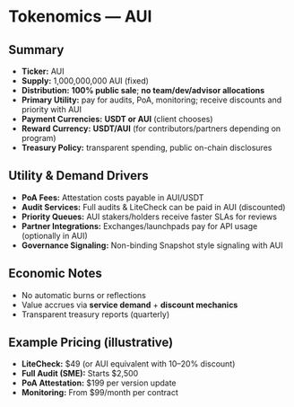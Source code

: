 # Tokenomics — AUI

## Summary
- **Ticker:** AUI
- **Supply:** 1,000,000,000 AUI (fixed)
- **Distribution:** **100% public sale**; **no team/dev/advisor allocations**
- **Primary Utility:** pay for audits, PoA, monitoring; receive discounts and priority with AUI
- **Payment Currencies:** **USDT or AUI** (client chooses)
- **Reward Currency:** **USDT/AUI** (for contributors/partners depending on program)
- **Treasury Policy:** transparent spending, public on-chain disclosures

## Utility & Demand Drivers
- **PoA Fees:** Attestation costs payable in AUI/USDT
- **Audit Services:** Full audits & LiteCheck can be paid in AUI (discounted)
- **Priority Queues:** AUI stakers/holders receive faster SLAs for reviews
- **Partner Integrations:** Exchanges/launchpads pay for API usage (optionally in AUI)
- **Governance Signaling:** Non-binding Snapshot style signaling with AUI

## Economic Notes
- No automatic burns or reflections
- Value accrues via **service demand** + **discount mechanics**
- Transparent treasury reports (quarterly)

## Example Pricing (illustrative)
- **LiteCheck:** $49 (or AUI equivalent with 10–20% discount)
- **Full Audit (SME):** Starts $2,500
- **PoA Attestation:** $199 per version update
- **Monitoring:** From $99/month per contract
